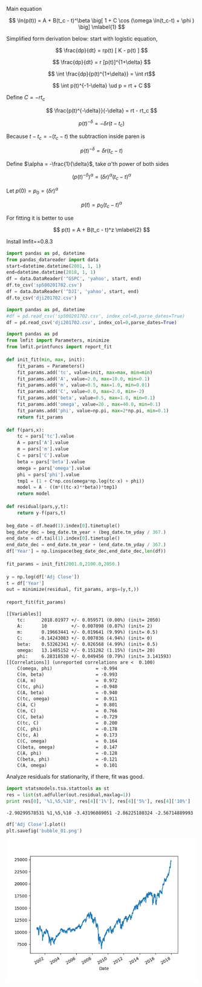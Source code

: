
Main equation

$$ 
\ln(p(t)) = A + B(t_c - t)^\beta 
\big[ 1 + C \cos (\omega \ln(t_c-t) + \phi )  \big] 
\mlabel{1}
$$

Simplified form derivation below: start with logistic equation,

$$ \frac{dp}{dt} = rp(t) [ K - p(t) ] $$

$$ \frac{dp}{dt} = r [p(t)]^{1+\delta} $$

$$ \int \frac{dp}{p(t)^{1+\delta}} = \int rt$$

$$ \int p(t)^{-1-\delta} \ud p = rt + C $$

Define $C = -rt_c$

$$ \frac{p(t)^{-\delta}}{-\delta} = rt - rt_c $$

$$ p(t)^{-\delta}= -\delta r(t - t_c) $$

Because $t-t_c = -(t_c-t)$ the subtraction inside paren is

$$ p(t)^{-\delta}= \delta r(t_c - t) $$

Define $\alpha = -\frac{1}{\delta}$, take $\alpha$'th power of both sides

$$ (p(t)^{-\delta})^\alpha= (\delta r )^\alpha (t_c - t)^\alpha $$

Let $p(0) = p_0 = (\delta r )^\alpha$

$$ p(t) = p_0 (t_c - t)^\alpha $$

For fitting it is better to use

$$ p(t) = A + B(t_c - t)^z \mlabel{2} $$

Install lmfit==0.8.3

```python
import pandas as pd, datetime
from pandas_datareader import data
start=datetime.datetime(2001, 1, 1)
end=datetime.datetime(2018, 1, 1)
df = data.DataReader('^GSPC', 'yahoo', start, end)
df.to_csv('sp500201702.csv')
df = data.DataReader('^DJI', 'yahoo', start, end)
df.to_csv('dji201702.csv')
```

```python
import pandas as pd, datetime
#df = pd.read_csv('sp500201702.csv', index_col=0,parse_dates=True)
df = pd.read_csv('dji201702.csv', index_col=0,parse_dates=True)
```

```python
import pandas as pd
from lmfit import Parameters, minimize
from lmfit.printfuncs import report_fit

def init_fit(min, max, init):
    fit_params = Parameters()
    fit_params.add('tc', value=init, max=max, min=min)
    fit_params.add('A', value=2.0, max=10.0, min=0.1)
    fit_params.add('m', value=0.5, max=1.0, min=0.01)
    fit_params.add('C', value=0.0, max=2.0, min=-2)
    fit_params.add('beta', value=0.5, max=1.0, min=0.1)
    fit_params.add('omega', value=20., max=40.0, min=0.1)
    fit_params.add('phi', value=np.pi, max=2*np.pi, min=0.1)
    return fit_params

def f(pars,x):
    tc = pars['tc'].value
    A = pars['A'].value
    m = pars['m'].value
    C = pars['C'].value
    beta = pars['beta'].value
    omega = pars['omega'].value
    phi = pars['phi'].value
    tmp1 = (1 + C*np.cos(omega*np.log(tc-x) + phi))
    model = A - ((m*((tc-x)**beta))*tmp1)
    return model
    
def residual(pars,y,t):
    return y-f(pars,t)

beg_date = df.head(1).index[0].timetuple()
beg_date_dec = beg_date.tm_year + (beg_date.tm_yday / 367.)
end_date = df.tail(1).index[0].timetuple()
end_date_dec = end_date.tm_year + (end_date.tm_yday / 367.)
df['Year'] = np.linspace(beg_date_dec,end_date_dec,len(df))

fit_params = init_fit(2001.0,2100.0,2050.)

y = np.log(df['Adj Close'])
t = df['Year']
out = minimize(residual, fit_params, args=(y,t,))

report_fit(fit_params)
```

```text
[[Variables]]
    tc:      2018.01977 +/- 0.059571 (0.00%) (init= 2050)
    A:       10         +/- 0.007098 (0.07%) (init= 2)
    m:       0.19663441 +/- 0.019641 (9.99%) (init= 0.5)
    C:      -0.14243083 +/- 0.007036 (4.94%) (init= 0)
    beta:    0.53262341 +/- 0.026568 (4.99%) (init= 0.5)
    omega:   13.1485152 +/- 0.151282 (1.15%) (init= 20)
    phi:     6.28318530 +/- 0.049456 (0.79%) (init= 3.141593)
[[Correlations]] (unreported correlations are <  0.100)
    C(omega, phi)                = -0.994 
    C(m, beta)                   = -0.993 
    C(A, m)                      =  0.972 
    C(tc, phi)                   = -0.940 
    C(A, beta)                   = -0.940 
    C(tc, omega)                 =  0.911 
    C(A, C)                      =  0.801 
    C(m, C)                      =  0.766 
    C(C, beta)                   = -0.729 
    C(tc, C)                     =  0.200 
    C(C, phi)                    = -0.178 
    C(tc, A)                     =  0.173 
    C(C, omega)                  =  0.164 
    C(beta, omega)               =  0.147 
    C(A, phi)                    = -0.128 
    C(beta, phi)                 = -0.121 
    C(A, omega)                  =  0.101 
```

Analyze residuals for stationarity, if there, fit was good.

```python
import statsmodels.tsa.stattools as st
res = list(st.adfuller(out.residual,maxlag=1))
print res[0], '%1,%5,%10', res[4]['1%'], res[4]['5%'], res[4]['10%']
```

```text
-2.90299578531 %1,%5,%10 -3.43196089051 -2.86225180324 -2.56714889993
```

```python
df['Adj Close'].plot()
plt.savefig('bubble_01.png')
```

![](bubble_01.png)

